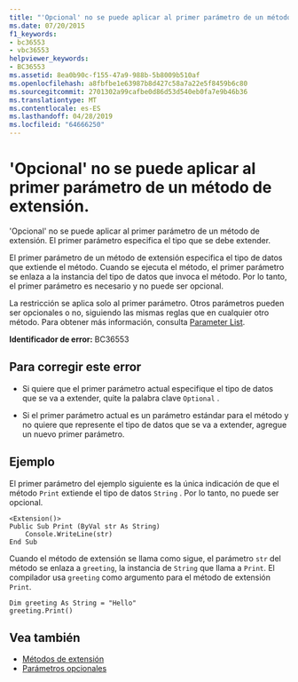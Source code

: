 ```yaml
---
title: "'Opcional' no se puede aplicar al primer parámetro de un método de extensión."
ms.date: 07/20/2015
f1_keywords:
- bc36553
- vbc36553
helpviewer_keywords:
- BC36553
ms.assetid: 8ea0b90c-f155-47a9-988b-5b8009b510af
ms.openlocfilehash: a8fbfbe1e63987b8d427c58a7a22e5f8459b6c80
ms.sourcegitcommit: 2701302a99cafbe0d86d53d540eb0fa7e9b46b36
ms.translationtype: MT
ms.contentlocale: es-ES
ms.lasthandoff: 04/28/2019
ms.locfileid: "64666250"
---
```

# <a name="optional-cannot-be-applied-to-the-first-parameter-of-an-extension-method"></a>'Opcional' no se puede aplicar al primer parámetro de un método de extensión.
'Opcional' no se puede aplicar al primer parámetro de un método de extensión. El primer parámetro especifica el tipo que se debe extender.  
  
 El primer parámetro de un método de extensión especifica el tipo de datos que extiende el método. Cuando se ejecuta el método, el primer parámetro se enlaza a la instancia del tipo de datos que invoca el método. Por lo tanto, el primer parámetro es necesario y no puede ser opcional.  
  
 La restricción se aplica solo al primer parámetro. Otros parámetros pueden ser opcionales o no, siguiendo las mismas reglas que en cualquier otro método. Para obtener más información, consulta [Parameter List](../../visual-basic/language-reference/statements/parameter-list.md).  
  
 **Identificador de error:** BC36553  
  
## <a name="to-correct-this-error"></a>Para corregir este error  
  
- Si quiere que el primer parámetro actual especifique el tipo de datos que se va a extender, quite la palabra clave `Optional` .  
  
- Si el primer parámetro actual es un parámetro estándar para el método y no quiere que represente el tipo de datos que se va a extender, agregue un nuevo primer parámetro.  
  
## <a name="example"></a>Ejemplo  
 El primer parámetro del ejemplo siguiente es la única indicación de que el método `Print` extiende el tipo de datos `String` . Por lo tanto, no puede ser opcional.  
  
```  
<Extension()>  
Public Sub Print (ByVal str As String)  
    Console.WriteLine(str)  
End Sub  
```  
  
 Cuando el método de extensión se llama como sigue, el parámetro `str` del método se enlaza a `greeting`, la instancia de `String` que llama a `Print`. El compilador usa `greeting` como argumento para el método de extensión `Print`.  
  
```  
Dim greeting As String = "Hello"  
greeting.Print()  
```  
  
## <a name="see-also"></a>Vea también

- [Métodos de extensión](../../visual-basic/programming-guide/language-features/procedures/extension-methods.md)
- [Parámetros opcionales](../../visual-basic/programming-guide/language-features/procedures/optional-parameters.md)
